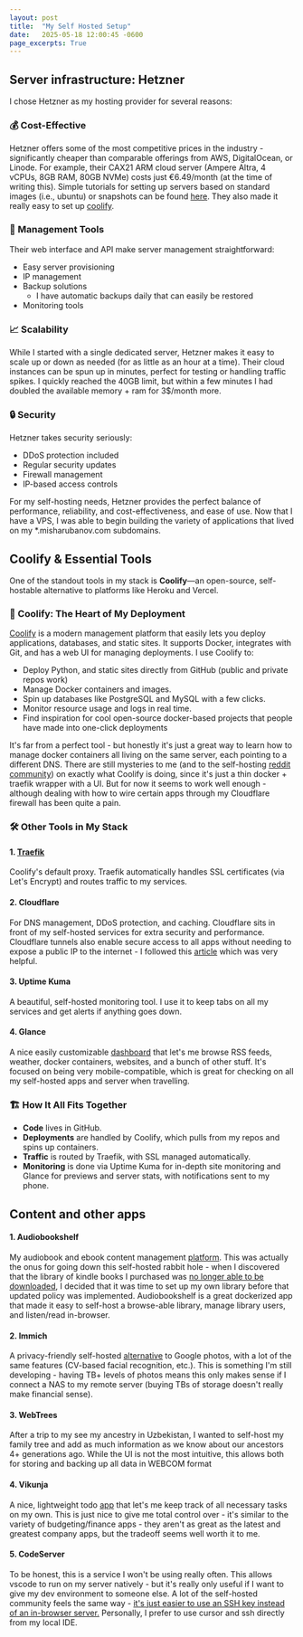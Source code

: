 ```yaml
---
layout: post
title:  "My Self Hosted Setup"
date:   2025-05-18 12:00:45 -0600
page_excerpts: True
---
```


## Server infrastructure: Hetzner
I chose Hetzner as my hosting provider for several reasons:

### 💰 Cost-Effective
Hetzner offers some of the most competitive prices in the industry - significantly cheaper than comparable offerings from AWS, DigitalOcean, or Linode. For example, their CAX21 ARM cloud server (Ampere Altra, 4 vCPUs, 8GB RAM, 80GB NVMe) costs just €6.49/month (at the time of writing this). Simple tutorials for setting up servers based on standard images (i.e., ubuntu) or snapshots can be found [here](https://docs.hetzner.com/cloud/servers/getting-started/creating-a-server/). They also made it really easy to set up [coolify](https://community.hetzner.com/tutorials/install-and-configure-coolify-on-linux).


### 🔧 Management Tools
Their web interface and API make server management straightforward:
- Easy server provisioning
- IP management
- Backup solutions
  - I have automatic backups daily that can easily be restored
- Monitoring tools

### 📈 Scalability
While I started with a single dedicated server, Hetzner makes it easy to scale up or down as needed (for as little as an hour at a time). Their cloud instances can be spun up in minutes, perfect for testing or handling traffic spikes. I quickly reached the 40GB limit, but within a few minutes I had doubled the available memory + ram for 3$/month more.

### 🔒 Security
Hetzner takes security seriously:
- DDoS protection included
- Regular security updates
- Firewall management
- IP-based access controls

For my self-hosting needs, Hetzner provides the perfect balance of performance, reliability, and cost-effectiveness, and ease of use. Now that I have a VPS, I was able to begin building the variety of applications that lived on my *.misharubanov.com subdomains.


## Coolify & Essential Tools

One of the standout tools in my stack is **Coolify**—an open-source, self-hostable alternative to platforms like Heroku and Vercel. 

### 🚀 Coolify: The Heart of My Deployment

[Coolify](https://coolify.io/) is a modern management platform that easily lets you deploy applications, databases, and static sites. It supports Docker, integrates with Git, and has a web UI for managing deployments. I use Coolify to:

- Deploy Python, and static sites directly from GitHub (public and private repos work)
- Manage Docker containers and images.
- Spin up databases like PostgreSQL and MySQL with a few clicks.
- Monitor resource usage and logs in real time.
- Find inspiration for cool open-source docker-based projects that people have made into one-click deployments

It's far from a perfect tool - but honestly it's just a great way to learn how to manage docker containers all living on the same server, each pointing to a different DNS. There are still mysteries to me (and to the self-hosting [reddit community](https://www.reddit.com/r/coolify/comments/1ivslne/nothing_works_on_coolify/)) on exactly what Coolify is doing, since it's just a thin docker + traefik wrapper with a UI. But for now it seems to work well enough - although dealing with how to wire certain apps through my Cloudflare firewall has been quite a pain.

### 🛠️ Other Tools in My Stack

#### 1. **[Traefik](https://coolify.io/docs/knowledge-base/proxy/traefik/overview)**
Coolify's default proxy. Traefik automatically handles SSL certificates (via Let's Encrypt) and routes traffic to my services.

#### 2. **Cloudflare**
For DNS management, DDoS protection, and caching. Cloudflare sits in front of my self-hosted services for extra security and performance. Cloudflare tunnels also enable secure access to all apps without needing to expose a public IP to the internet - I followed this [article](https://rasmusgodske.com/posts/securely-expose-your-coolify-apps-with-the-magic-of-cloudflare-tunnels/) which was very helpful. 

#### 3. **Uptime Kuma**
A beautiful, self-hosted monitoring tool. I use it to keep tabs on all my services and get alerts if anything goes down.

#### 4. **Glance**
A nice easily customizable [dashboard](dashboard.misharubanov.com) that let's me browse RSS feeds, weather, docker containers, websites, and a bunch of other stuff. It's focused on being very mobile-compatible, which is great for checking on all my self-hosted apps and server when travelling.

### 🏗️ How It All Fits Together

- **Code** lives in GitHub.
- **Deployments** are handled by Coolify, which pulls from my repos and spins up containers.
- **Traffic** is routed by Traefik, with SSL managed automatically.
- **Monitoring** is done via Uptime Kuma for in-depth site monitoring and Glance for previews and server stats, with notifications sent to my phone.

## Content and other apps

#### 1. **Audiobookshelf**
My audiobook and ebook content management [platform](http://bookshelf.misharubanov.com/). This was actually the onus for going down this self-hosted rabbit hole - when I discovered that the library of kindle books I purchased was [no longer able to be downloaded](https://www.theverge.com/news/612898/amazon-removing-kindle-book-download-transfer-usb), I decided that it was time to set up my own library before that updated policy was implemented. Audiobookshelf is a great dockerized app that made it easy to self-host a browse-able library, manage library users, and listen/read in-browser.

#### 2. **Immich**
A privacy-friendly self-hosted [alternative](https://immich.app/) to Google photos, with a lot of the same features (CV-based facial recognition, etc.). This is something I'm still developing - having TB+ levels of photos means this only makes sense if I connect a NAS to my remote server (buying TBs of storage doesn't really make financial sense). 

#### 3. **WebTrees**
After a trip to my see my ancestry in Uzbekistan, I wanted to self-host my family tree and add as much information as we know about our ancestors 4+ generations ago. While the UI is not the most intuitive, this  allows both for storing and backing up all data in WEBCOM format

#### 4. **Vikunja**
A nice, lightweight todo [app](https://todo.misharubanov.com/) that let's me keep track of all necessary tasks on my own. This is just nice to give me total control over - it's similar to the variety of budgeting/finance apps - they aren't as great as the latest and greatest company apps, but the tradeoff seems well worth it to me.

#### 5. **CodeServer**
To be honest, this is a service I won't be using really often. This allows vscode to run on my server natively - but it's really only useful if I want to give my dev environment to someone else. A lot of the self-hosted community feels the same way - [it's just easier to use an SSH key instead of an in-browser server.](https://www.reddit.com/r/selfhosted/comments/15lqvyz/anyone_else_hosting_codeserver/) Personally, I prefer to use cursor and ssh directly from my local IDE.

